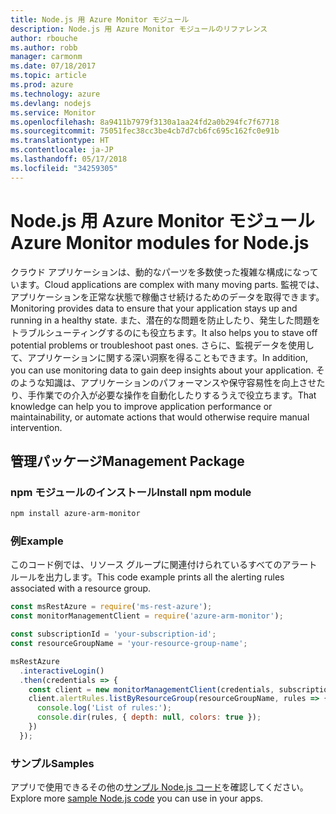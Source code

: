 ```yaml
---
title: Node.js 用 Azure Monitor モジュール
description: Node.js 用 Azure Monitor モジュールのリファレンス
author: rbouche
ms.author: robb
manager: carmonm
ms.date: 07/18/2017
ms.topic: article
ms.prod: azure
ms.technology: azure
ms.devlang: nodejs
ms.service: Monitor
ms.openlocfilehash: 8a9411b7979f3130a1aa24fd2a0b294fc7f67718
ms.sourcegitcommit: 75051fec38cc3be4cb7d7cb6fc695c162fc0e91b
ms.translationtype: HT
ms.contentlocale: ja-JP
ms.lasthandoff: 05/17/2018
ms.locfileid: "34259305"
---
```

# <a name="azure-monitor-modules-for-nodejs"></a><span data-ttu-id="16b15-103">Node.js 用 Azure Monitor モジュール</span><span class="sxs-lookup"><span data-stu-id="16b15-103">Azure Monitor modules for Node.js</span></span>

<span data-ttu-id="16b15-104">クラウド アプリケーションは、動的なパーツを多数使った複雑な構成になっています。</span><span class="sxs-lookup"><span data-stu-id="16b15-104">Cloud applications are complex with many moving parts.</span></span> <span data-ttu-id="16b15-105">監視では、アプリケーションを正常な状態で稼働させ続けるためのデータを取得できます。</span><span class="sxs-lookup"><span data-stu-id="16b15-105">Monitoring provides data to ensure that your application stays up and running in a healthy state.</span></span> <span data-ttu-id="16b15-106">また、潜在的な問題を防止したり、発生した問題をトラブルシューティングするのにも役立ちます。</span><span class="sxs-lookup"><span data-stu-id="16b15-106">It also helps you to stave off potential problems or troubleshoot past ones.</span></span> <span data-ttu-id="16b15-107">さらに、監視データを使用して、アプリケーションに関する深い洞察を得ることもできます。</span><span class="sxs-lookup"><span data-stu-id="16b15-107">In addition, you can use monitoring data to gain deep insights about your application.</span></span> <span data-ttu-id="16b15-108">そのような知識は、アプリケーションのパフォーマンスや保守容易性を向上させたり、手作業での介入が必要な操作を自動化したりするうえで役立ちます。</span><span class="sxs-lookup"><span data-stu-id="16b15-108">That knowledge can help you to improve application performance or maintainability, or automate actions that would otherwise require manual intervention.</span></span>

## <a name="management-package"></a><span data-ttu-id="16b15-109">管理パッケージ</span><span class="sxs-lookup"><span data-stu-id="16b15-109">Management Package</span></span>

### <a name="install-npm-module"></a><span data-ttu-id="16b15-110">npm モジュールのインストール</span><span class="sxs-lookup"><span data-stu-id="16b15-110">Install npm module</span></span>

```bash
npm install azure-arm-monitor
```

### <a name="example"></a><span data-ttu-id="16b15-111">例</span><span class="sxs-lookup"><span data-stu-id="16b15-111">Example</span></span>

<span data-ttu-id="16b15-112">このコード例では、リソース グループに関連付けられているすべてのアラート ルールを出力します。</span><span class="sxs-lookup"><span data-stu-id="16b15-112">This code example prints all the alerting rules associated with a resource group.</span></span>

```javascript
const msRestAzure = require('ms-rest-azure');
const monitorManagementClient = require('azure-arm-monitor');

const subscriptionId = 'your-subscription-id';
const resourceGroupName = 'your-resource-group-name';

msRestAzure
  .interactiveLogin()
  .then(credentials => {
    const client = new monitorManagementClient(credentials, subscriptionId);
    client.alertRules.listByResourceGroup(resourceGroupName, rules => {
      console.log('List of rules:');
      console.dir(rules, { depth: null, colors: true });
    })
  });

```

### <a name="samples"></a><span data-ttu-id="16b15-113">サンプル</span><span class="sxs-lookup"><span data-stu-id="16b15-113">Samples</span></span>

<span data-ttu-id="16b15-114">アプリで使用できるその他の[サンプル Node.js コード](https://azure.microsoft.com/resources/samples/?platform=nodejs)を確認してください。</span><span class="sxs-lookup"><span data-stu-id="16b15-114">Explore more [sample Node.js code](https://azure.microsoft.com/resources/samples/?platform=nodejs) you can use in your apps.</span></span>
